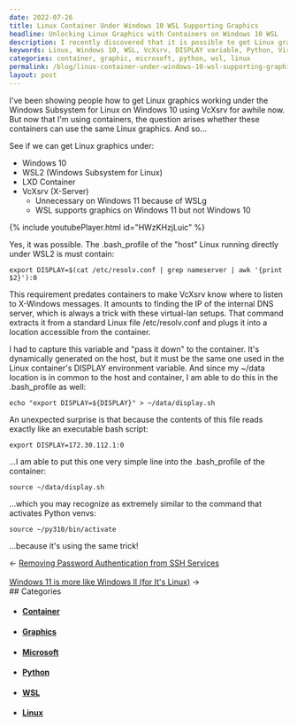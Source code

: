 ```yaml
---
date: 2022-07-26
title: Linux Container Under Windows 10 WSL Supporting Graphics
headline: Unlocking Linux Graphics with Containers on Windows 10 WSL
description: I recently discovered that it is possible to get Linux graphics working with Linux containers on Windows 10 using VcXsrv. I figured out how to capture the DISPLAY variable from the host Linux and pass it to the container by writing it to a shared file. This technique is similar to activating Python virtual environments, and I'm excited to share my findings with you.
keywords: Linux, Windows 10, WSL, VcXsrv, DISPLAY variable, Python, Virtual Environments, Containers, Graphics, Host Linux, Shared File
categories: container, graphic, microsoft, python, wsl, linux
permalink: /blog/linux-container-under-windows-10-wsl-supporting-graphics/
layout: post
---
```



I've been showing people how to get Linux graphics working under the Windows
Subsystem for Linux on Windows 10 using VcXsrv for awhile now. But now that I'm
using containers, the question arises whether these containers can use the same
Linux graphics. And so...

See if we can get Linux graphics under:

- Windows 10
- WSL2 (Windows Subsystem for Linux)
- LXD Container
- VcXsrv (X-Server)
  - Unnecessary on Windows 11 because of WSLg
  - WSL supports graphics on Windows 11 but not Windows 10

{% include youtubePlayer.html id="HWzKHzjLuic" %}

Yes, it was possible. The .bash_profile of the "host" Linux running directly
under WSL2 is must contain:

    export DISPLAY=$(cat /etc/resolv.conf | grep nameserver | awk '{print $2}'):0

This requirement predates containers to make VcXsrv know where to listen to
X-Windows messages. It amounts to finding the IP of the internal DNS server,
which is always a trick with these virtual-lan setups. That command extracts it
from a standard Linux file /etc/resolv.conf and plugs it into a location
accessible from the container.

I had to capture this variable and "pass it down" to the container. It's
dynamically generated on the host, but it must be the same one used in the
Linux container's DISPLAY environment variable. And since my ~/data location is
in common to the host and container, I am able to do this in the .bash_profile
as well:

    echo "export DISPLAY=${DISPLAY}" > ~/data/display.sh

An unexpected surprise is that because the contents of this file reads exactly
like an executable bash script:

    export DISPLAY=172.30.112.1:0

...I am able to put this one very simple line into the .bash_profile of the
container:

    source ~/data/display.sh

...which you may recognize as extremely similar to the command that activates
Python venvs:

    source ~/py310/bin/activate

...because it's using the same trick!


<div class="arrow-links"><div class="post-nav-prev"><span class="arrow">&larr;&nbsp;</span><a href="/blog/removing-password-authentication-from-ssh-services/">Removing Password Authentication from SSH Services</a></div> &nbsp; <div class="post-nav-next"><a href="/blog/windows-11-is-more-like-windows-il-for-it-s-linux/">Windows 11 is more like Windows Il (for It's Linux)</a><span class="arrow">&nbsp;&rarr;</span></div></div>
## Categories

<ul>
<li><h4><a href='/container/'>Container</a></h4></li>
<li><h4><a href='/graphic/'>Graphics</a></h4></li>
<li><h4><a href='/microsoft/'>Microsoft</a></h4></li>
<li><h4><a href='/python/'>Python</a></h4></li>
<li><h4><a href='/wsl/'>WSL</a></h4></li>
<li><h4><a href='/linux/'>Linux</a></h4></li></ul>